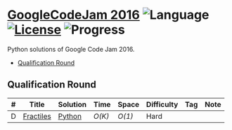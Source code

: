 # [GoogleCodeJam 2016](https://code.google.com/codejam/contests.html) ![Language](https://img.shields.io/badge/language-Python-orange.svg) [![License](https://img.shields.io/badge/license-MIT-blue.svg)](./LICENSE.md) ![Progress](https://img.shields.io/badge/progress-4%20%2F%204-ff69b4.svg)

Python solutions of Google Code Jam 2016.

* [Qualification Round](https://github.com/kamyu104/GoogleCodeJam-2016#qualification-round)

## Qualification Round
| # | Title | Solution | Time | Space | Difficulty | Tag | Note |
|---| ----- | -------- | ---- | ----- | ---------- | --- | ---- |
|D| [Fractiles](https://code.google.com/codejam/contest/6254486/dashboard#s=p3)| [Python](./Qualification-Round/fractiles.py)| _O(K)_ | _O(1)_ | Hard | | |

